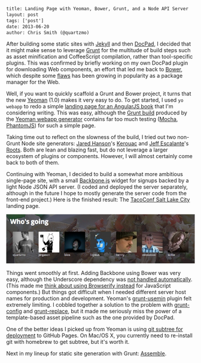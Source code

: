 ```
title: Landing Page with Yeoman, Bower, Grunt, and a Node API Server
layout: post
tags: ['post']
date: 2013-06-20
author: Chris Smith (@quartzmo)
```
After building some static sites with [Jekyll](http://blog.scriptybooks.com/interactive-static-sites-with-jekyll-backbone-js-and-firebase/) and then [DocPad](http://blog.scriptybooks.com/static-site-generation-with-node-js-and-coffeescript/), I decided that it might make sense to leverage [Grunt](http://gruntjs.com/) for the multitude of build steps such as asset minification and CoffeeScript compilation, rather than tool-specific plugins. This was confirmed by briefly working on my own DocPad plugin for downloading Web components, an effort that led me back to [Bower](http://bower.io/), which despite some [flaws](https://twitter.com/maccaw/status/335537034309533697) has been growing in popularity as a package manager for the Web.

Well, if you want to quickly scaffold a Grunt and Bower project, it turns that the new [Yeoman](http://yeoman.io/) (1.0) makes it very easy to do. To get started, I used `yo webapp` to redo a simple [landing page for an AngularJS book](http://www.angularjsbook.com/) that I'm considering writing. This was easy, although the [Grunt build](https://github.com/quartzmo/angularjsbook.com/blob/master/Gruntfile.js) produced by the [Yeoman webapp generator](https://github.com/yeoman/generator-webapp) contains far too much testing  ([Mocha](http://visionmedia.github.io/mocha/), [PhantomJS](http://phantomjs.org/)) for such a simple page.

Taking time out to reflect on the slowness of the build, I tried out two non-Grunt Node site generators: [Jared Hanson](https://twitter.com/jaredhanson)'s [Kerouac](https://github.com/jaredhanson/kerouac/) and [Jeff Escalante](https://twitter.com/jescalan)'s [Roots](http://roots.cx/). Both are lean and blazing fast, but do not leverage a larger ecosystem of plugins or components. However, I will almost certainly come back to both of them.

Continuing with Yeoman, I decided to build a somewhat more ambitious single-page site, with a small [Backbone.js](http://backbonejs.org/) widget for signups backed by a light Node JSON API server. (I coded and deployed the server separately, although in the future I hope to mostly generate the server code from the front-end project.) Here is the finished result: The [TacoConf Salt Lake City](http://www.quartzmo.com/tacoconfslc/) landing page.

![tacoconfslc landing page](/images/taco_conf_who_is_going.jpg)

Things went smoothly at first. Adding Backbone using Bower was very easy, although the Underscore dependency was [not handled automatically](https://github.com/bower/bower/issues/172). (This made me [think about using Browserify instead](http://www.coffeescriptlove.com/2013/06/coffeescript-in-chrome-devtools.html) for JavaScript components.) But things got difficult when I needed different server host names for production and development. Yeoman's [grunt-usemin](https://github.com/yeoman/grunt-usemin) plugin felt extremely limiting. I cobbled together a solution to the problem with [grunt-config](https://github.com/outaTiME/grunt-config) and [grunt-replace](https://github.com/outaTiME/grunt-replace), but it made me seriously miss the power of a template-based asset pipeline such as the one provided by DocPad.

One of the better ideas I picked up from Yeoman is using [git subtree for deployment](https://github.com/yeoman/yeoman/wiki/Deployment) to GitHub Pages. On Mac/OS X, you currently need to re-install git with homebrew to get subtree, but it's worth it. 

Next in my lineup for static site generation with Grunt: [Assemble](https://github.com/assemble/assemble).
